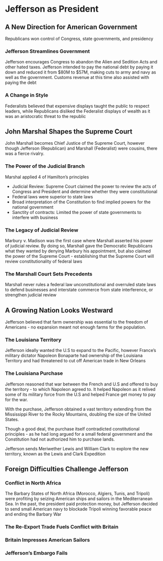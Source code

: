# Jefferson as President

## A New Direction for American Government

Republicans won control of Congress, state governments, and presidency

### Jefferson Streamlines Government

Jefferson encourages Congress to abandon the Alien and Sedition Acts  and other hated taxes. Jefferson intended to pay the national debt by paying it down and reduced it from $80M to $57M, making cuts to army and navy as well as the government. Customs revenue at this time also assisted with paying the debt

### A Change in Style

Federalists believed that expensive displays taught the public to respect leaders, while Republicans disliked the Federalist displays of wealth as it was an aristocratic threat to the republic

## John Marshal Shapes the Supreme Court

John Marshall becomes Chief Justice of the Supreme Court, however though Jefferson (Republican) and Marshall (Federalist) were cousins, there was a fierce rivalry.

### The Power of the Judicial Branch

Marshal applied 4 of Hamilton’s principles

- Judicial Review: Supreme Court claimed the power to review the acts of Congress and President and determine whether they were constitutional
- Federal laws were superior to state laws
- Broad interpretation of the Constitution to find implied powers for the national government
- Sanctity of contracts: Limited the power of state governments to interfere with business

### The Legacy of Judicial Review

Marbury v. Madison was the first case where Marshall asserted his power of judicial review. By doing so, Marshall gave the Democratic Republicans what they wanted by denying Marbury his appointment, but also claimed the power of the Supreme Court - establishing that the Supreme Court will review constitutionality of federal laws

### The Marshall Court Sets Precedents

Marshall never rules a federal law unconstitutional and overruled state laws to defend businesses and interstate commerce from state interference, or strengthen judicial review

## A Growing Nation Looks Westward

Jefferson believed that farm ownership was essential to the freedom of Americans - no expansion meant not enough farms for the population.

### The Louisiana Territory

Jefferson ideally wanted the U.S to expand to the Pacific, however France’s military dictator Napoleon Bonaparte had ownership of the Louisiana Territory and had threatened to cut off American trade in New Orleans

### The Louisiana Purchase

Jefferson reasoned that war between the French and U.S and offered to buy the territory - to which Napoleon agreed to. It helped Napoleon as it relived some of its military force from the U.S and helped France get money to pay for the war.

With the purchase, Jefferson obtained a vast territory extending from the Mississippi River to the Rocky Mountains, doubling the size of the United States.

Though a good deal, the purchase itself contradicted constitutional principles - as he had long argued for a small federal government and the Constitution had not authorized him to purchase lands.

Jefferson sends Meriwether Lewis and William Clark to explore the new territory, known as the Lewis and Clark Expedition

## Foreign Difficulties Challenge Jefferson

### Conflict in North Africa

The Barbary States of North Africa (Morocco, Algiers, Tunis, and Tripoli) were profiting by seizing American ships and sailors in the Mediterranean Sea. In the past, the president paid protection money, but Jefferson decided to send small American navy to blockade Tripoli winning favorable peace and ending the Barbary War

### The Re-Export Trade Fuels Conflict with Britain

### Britain Impresses American Sailors

### Jefferson’s Embargo Fails